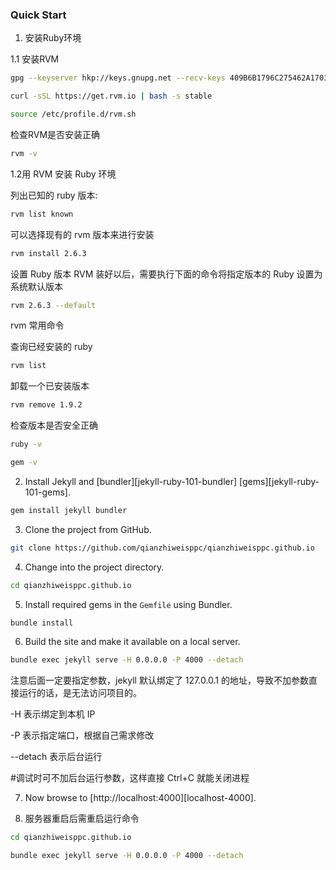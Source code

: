 

### Quick Start

1. 安装Ruby环境

1.1 安装RVM

```sh
gpg --keyserver hkp://keys.gnupg.net --recv-keys 409B6B1796C275462A1703113804BB82D39DC0E3 7D2BAF1CF37B13E2069D6956105BD0E739499BDB
```

```sh
curl -sSL https://get.rvm.io | bash -s stable
```

```sh
source /etc/profile.d/rvm.sh
```

检查RVM是否安装正确
```sh
rvm -v
```

1.2用 RVM 安装 Ruby 环境

列出已知的 ruby 版本:
```sh
rvm list known
```

可以选择现有的 rvm 版本来进行安装
```sh
rvm install 2.6.3
```

设置 Ruby 版本
RVM 装好以后，需要执行下面的命令将指定版本的 Ruby 设置为系统默认版本
```sh
rvm 2.6.3 --default
```


rvm 常用命令

查询已经安装的 ruby
```sh
rvm list
```

卸载一个已安装版本
```sh
rvm remove 1.9.2
```

检查版本是否安全正确
```sh
ruby -v
```

```sh
gem -v
```

2. Install Jekyll and [bundler][jekyll-ruby-101-bundler] [gems][jekyll-ruby-101-gems].

```sh
gem install jekyll bundler
```

3. Clone the project from GitHub.

```sh
git clone https://github.com/qianzhiweisppc/qianzhiweisppc.github.io
```

4. Change into the project directory.
```sh
cd qianzhiweisppc.github.io
```

5. Install required gems in the `Gemfile` using Bundler.
```sh
bundle install
```

6. Build the site and make it available on a local server.
```sh
bundle exec jekyll serve -H 0.0.0.0 -P 4000 --detach 
```

注意后面一定要指定参数，jekyll 默认绑定了 127.0.0.1 的地址，导致不加参数直接运行的话，是无法访问项目的。

-H 表示绑定到本机 IP

-P 表示指定端口，根据自己需求修改 

--detach 表示后台运行

#调试时可不加后台运行参数，这样直接 Ctrl+C 就能关闭进程


7. Now browse to [http://localhost:4000][localhost-4000].

8. 服务器重启后需重启运行命令

```sh
cd qianzhiweisppc.github.io
```

```sh
bundle exec jekyll serve -H 0.0.0.0 -P 4000 --detach
```
